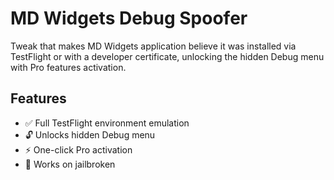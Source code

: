 # MD Widgets Debug Spoofer

Tweak that makes MD Widgets application believe it was installed via TestFlight or with a developer certificate, unlocking the hidden Debug menu with Pro features activation.

## Features
- ✅ Full TestFlight environment emulation
- 🔓 Unlocks hidden Debug menu
- ⚡ One-click Pro activation
- 📱 Works on jailbroken

